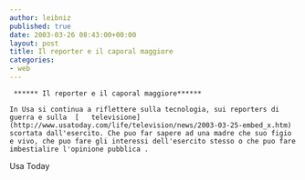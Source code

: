 ```yaml
---
author: leibniz
published: true
date: 2003-03-26 08:43:00+00:00
layout: post
title: Il reporter e il caporal maggiore
categories:
- web
---
```


	 ****** Il reporter e il caporal maggiore******
	
	In Usa si continua a riflettere sulla tecnologia, sui reporters di guerra e sulla  [   televisione](http://www.usatoday.com/life/television/news/2003-03-25-embed_x.htm) scortata dall'esercito. Che puo far sapere ad una madre che suo figio e vivo, che puo fare gli interessi dell'esercito stesso o che puo fare imbestialire l'opinione pubblica .  
  Usa Today